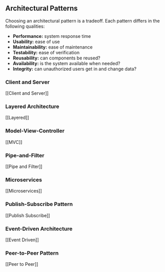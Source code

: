 ## Architectural Patterns

Choosing an architectural pattern is a tradeoff. Each pattern differs in the following qualities:

- **Performance:** system response time
- **Usability:** ease of use
- **Maintainability:** ease of maintenance
- **Testability:** ease of verification
- **Reusability:** can components be reused?
- **Availability:** is the system available when needed?
- **Integrity:** can unauthorized users get in and change data?

### Client and Server

[[Client and Server]]

### Layered Architecture

[[Layered]]

### Model-View-Controller

[[MVC]]

### Pipe-and-Filter

[[Pipe and Filter]]

### Microservices

[[Microservices]]

### Publish-Subscribe Pattern

[[Publish Subscribe]]

### Event-Driven Architecture

[[Event Driven]]

### Peer-to-Peer Pattern

[[Peer to Peer]]